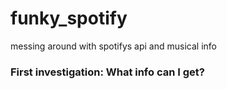 # funky_spotify
messing around with spotifys api and musical info

### First investigation: What info can I get?
